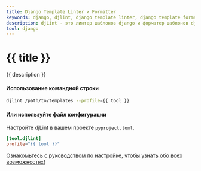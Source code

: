 ```yaml
---
title: Django Template Linter и Formatter
keywords: django, djlint, django template linter, django template formatter, format django templates
description: djLint - это линтер шаблонов django и форматер шаблонов django! Используйте преимущества профиля предварительной сборки при линтинге и форматировании ваших шаблонов с помощью djLint.
tool: django
---
```


# {{ title }}

{{ description }}

#### Использование командной строки

```bash
djlint /path/to/templates --profile={{ tool }}
```

#### Или используйте файл конфигурации

Настройте djLint в вашем проекте `pyproject.toml`.

```toml
[tool.djlint]
profile="{{ tool }}"
```

<div class="box notification is-info is-light">
    <span class="icon is-large"><i class="fas fa-2x fa-arrow-circle-right"></i></span><div class="my-auto ml-3 is-inline-block"><a href="/ru/docs/configuration/">Ознакомьтесь с руководством по настройке, чтобы узнать обо всех возможностях!</a></div>
</div>